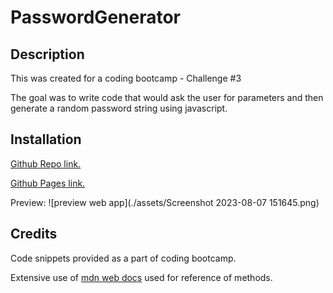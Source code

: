 # PasswordGenerator

## Description

This was created for a coding bootcamp - Challenge #3

The goal was to write code that would ask the user for parameters and then generate a random password string using javascript.

## Installation

[Github Repo link.](https://github.com/flying-tadpole/PasswordGenerator)

[Github Pages link.](https://flying-tadpole.github.io/PasswordGenerator/)

Preview:
![preview web app](./assets/Screenshot 2023-08-07 151645.png)

## Credits

Code snippets provided as a part of coding bootcamp.

Extensive use of [mdn web docs](https://developer.mozilla.org/en-US/) used for reference of methods. 
